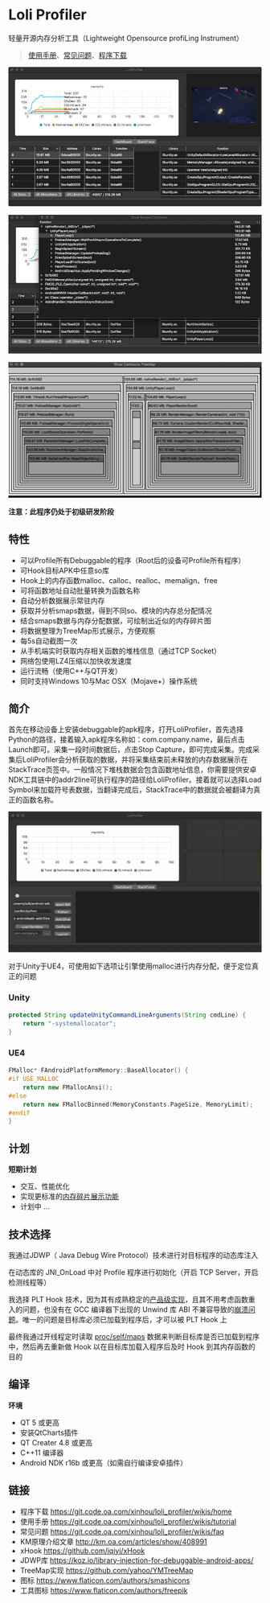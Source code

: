 # Loli Profiler

轻量开源内存分析工具（Lightweight Opensource profiLing Instrument）

> [使用手册](https://git.code.oa.com/xinhou/loli_profiler/wikis/tutorial)、[常见问题](https://git.code.oa.com/xinhou/loli_profiler/wikis/faq)、[程序下载](https://git.code.oa.com/xinhou/loli_profiler/wikis/home)

![](res/images/macos.png)

![](res/images/macos_2.png)

![](res/images/treemap.gif)

**注意：此程序仍处于初级研发阶段**

## 特性

- 可以Profile所有Debuggable的程序（Root后的设备可Profile所有程序）
- 可Hook目标APK中任意so库
- Hook上的内存函数malloc、calloc、realloc、memalign、free
- 可将函数地址自动批量转换为函数名称
- 自动分析数据展示常驻内存
- 获取并分析smaps数据，得到不同so、模块的内存总分配情况
- 结合smaps数据与内存分配数据，可绘制出近似的内存碎片图
- 将数据整理为TreeMap形式展示，方便观察
- 每5s自动截图一次
- 从手机端实时获取内存相关函数的堆栈信息（通过TCP Socket）
- 网络包使用LZ4压缩以加快收发速度
- 运行流畅（使用C++与QT开发）
- 同时支持Windows 10与Mac OSX（Mojave+）操作系统

## 简介

首先在移动设备上安装debuggable的apk程序，打开LoliProfiler，首先选择Python的路径，接着输入apk程序名称如：com.company.name，最后点击Launch即可。采集一段时间数据后，点击Stop Capture，即可完成采集。完成采集后LoliProfiler会分析获取的数据，并将采集结束前未释放的内存数据展示在StackTrace页签中。一般情况下堆栈数据会包含函数地址信息，你需要提供安卓NDK工具链中的addr2line可执行程序的路径给LoliProfiler。接着就可以选择Load Symbol来加载符号表数据，当翻译完成后，StackTrace中的数据就会被翻译为真正的函数名称。

![](res/images/screenshot.gif)

对于Unity于UE4，可使用如下选项让引擎使用malloc进行内存分配，便于定位真正的问题

### Unity

```java
protected String updateUnityCommandLineArguments(String cmdLine) {
    return "-systemallocator";
}
```

### UE4

```c++
FMalloc* FAndroidPlatformMemory::BaseAllocator() {
#if USE_MALLOC
    return new FMallocAnsi();
#else
    return new FMallocBinned(MemoryConstants.PageSize, MemoryLimit);
#endif
}
```

## 计划

**短期计划**

* 交互、性能优化
* 实现更标准的[内存碎片展示功能](https://git.code.oa.com/xinhou/loli_profiler/issues/8)
* 计划中 ... 

## 技术选择

我通过JDWP（ Java Debug Wire Protocol）技术进行对目标程序的动态库注入

在动态库的 JNI_OnLoad 中对 Profile 程序进行初始化（开启 TCP Server，开启检测线程等）

我选择 PLT Hook 技术，因为其有成熟稳定的[产品级实现](https://github.com/iqiyi/xHook)，且其不用考虑函数重入的问题，也没有在 GCC 编译器下出现的 Unwind 库 ABI 不兼容导致的[崩溃问题](https://git.code.oa.com/xinhou/loli_profiler/issues/12)。唯一的问题是目标库必须已加载到程序后，才可以被 PLT Hook 上

最终我通过开线程定时读取 [proc/self/maps](https://stackoverflow.com/questions/1401359/understanding-linux-proc-id-maps) 数据来判断目标库是否已加载到程序中，然后再去重新做 Hook 以在目标库加载入程序后及时 Hook 到其内存函数的目的

## 编译

**环境**

* QT 5 或更高
* 安装QtCharts插件
* QT Creater 4.8 或更高
* C++11 编译器
* Android NDK r16b 或更高（如需自行编译安卓插件）

## 链接

* 程序下载 https://git.code.oa.com/xinhou/loli_profiler/wikis/home
* 使用手册 https://git.code.oa.com/xinhou/loli_profiler/wikis/tutorial
* 常见问题 https://git.code.oa.com/xinhou/loli_profiler/wikis/faq
* KM原理介绍文章 http://km.oa.com/articles/show/408991
* xHook https://github.com/iqiyi/xHook
* JDWP库 https://koz.io/library-injection-for-debuggable-android-apps/
* TreeMap实现 https://github.com/yahoo/YMTreeMap
* 图标 https://www.flaticon.com/authors/smashicons
* 工具图标 https://www.flaticon.com/authors/freepik
